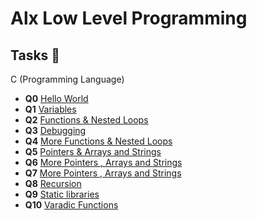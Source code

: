 # Alx Low Level Programming

## Tasks :page_with_curl:

C (Programming Language)

* **Q0** [Hello World](./0x00-hello_world)
* **Q1** [Variables](./0x01-variables_if_else_while)
* **Q2** [Functions & Nested Loops ](./0x02-functions_nested_loops)
* **Q3** [Debugging](./0x03-debugging)
* **Q4** [More Functions & Nested Loops](./0x04-more_functions_nested_loops)
* **Q5** [Pointers & Arrays and Strings](./0x05-pointers_arrays_strings)
* **Q6** [More Pointers , Arrays and Strings](./0x06-pointers_arrays_strings)
* **Q7** [More Pointers , Arrays and Strings](./0x07-pointers_arrays_strings)
* **Q8** [Recursion](./0x08-recursion)
* **Q9** [Static libraries](./static_libraries)
* **Q10** [Varadic Functions](0x10-variadic_functions)
